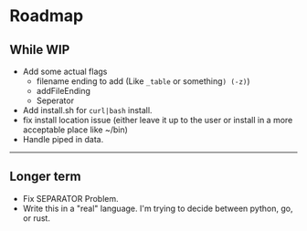 # Roadmap

## While WIP

* Add some actual flags
    * filename ending to add (Like `_table` or something`) (-z)`)
    * addFileEnding
    * Seperator
* Add install.sh for `curl|bash` install.
* fix install location issue (either leave it up to the user or install in a more acceptable place like ~/bin)
* Handle piped in data.

----

## Longer term

* Fix SEPARATOR Problem.
* Write this in a "real" language. I'm trying to decide between python, go, or rust.
